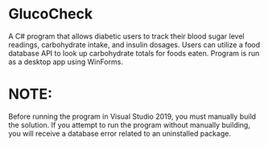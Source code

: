 # GlucoCheck
A C# program that allows diabetic users to track their blood sugar level readings, carbohydrate intake, and insulin dosages.
Users can utilize a food database API to look up carbohydrate totals for foods eaten.
Program is run as a desktop app using WinForms.

# NOTE:
Before running the program in Visual Studio 2019, you must manually build the solution.
If you attempt to run the program without manually building, you will receive a database error related to an uninstalled package. 